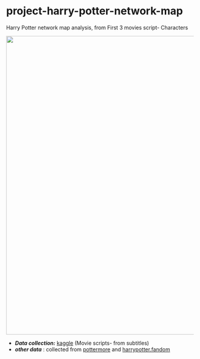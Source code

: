 # project-harry-potter-network-map
Harry Potter network map analysis, from First 3 movies script- Characters

<img src="https://user-images.githubusercontent.com/51888893/213701575-f2dbb0f5-7b93-4764-ba21-fb867da761aa.png" width=800px>

- ***Data collection:*** [kaggle](https://www.kaggle.com/code/michau96/harry-potter-and-the-text-mining) (Movie scripts- from subtitles)
- ***other data*** : collected from [pottermore](pottermore.com) and [harrypotter.fandom](https://harrypotter.fandom.com/wiki/Main_Page)
